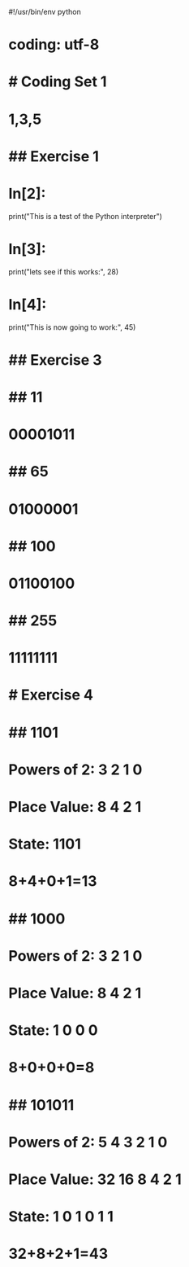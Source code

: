 #!/usr/bin/env python
# coding: utf-8

# # Coding Set 1
# 1,3,5

# ## Exercise 1

# In[2]:


print("This is a test of the Python interpreter")


# In[3]:


print("lets see if this works:", 28)


# In[4]:


print("This is now going to work:", 45)


# ## Exercise 3

# ## 11
# 00001011
# ## 65
# 01000001
# ## 100
# 01100100
# ## 255
# 11111111

# # Exercise 4

# ## 1101
# Powers of 2: 3 2 1 0
# Place Value: 8 4 2 1
# State: 1101
# 8+4+0+1=13

# ## 1000
# Powers of 2: 3 2 1 0
# Place Value: 8 4 2 1
# State: 1 0 0 0
# 8+0+0+0=8

# ## 101011
# Powers of 2: 5 4 3 2 1 0
# Place Value: 32 16 8 4 2 1
# State: 1 0 1 0 1 1
# 32+8+2+1=43
